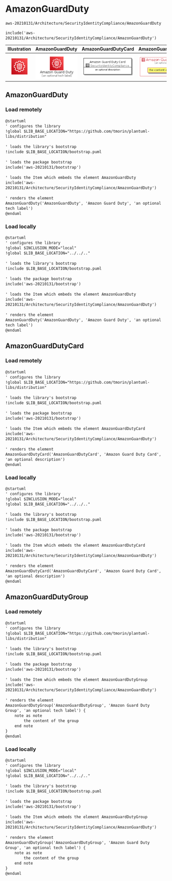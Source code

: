 # AmazonGuardDuty


```text
aws-20210131/Architecture/SecurityIdentityCompliance/AmazonGuardDuty
```

```text
include('aws-20210131/Architecture/SecurityIdentityCompliance/AmazonGuardDuty')
```



| Illustration | AmazonGuardDuty | AmazonGuardDutyCard | AmazonGuardDutyGroup |
| :---: | :---: | :---: | :---: |
| ![illustration for Illustration](../../../aws-20210131/Architecture/SecurityIdentityCompliance/AmazonGuardDuty.png) | ![illustration for AmazonGuardDuty](../../../aws-20210131/Architecture/SecurityIdentityCompliance/AmazonGuardDuty.Local.png) | ![illustration for AmazonGuardDutyCard](../../../aws-20210131/Architecture/SecurityIdentityCompliance/AmazonGuardDutyCard.Local.png) | ![illustration for AmazonGuardDutyGroup](../../../aws-20210131/Architecture/SecurityIdentityCompliance/AmazonGuardDutyGroup.Local.png) |




## AmazonGuardDuty

### Load remotely
```plantuml
@startuml
' configures the library
!global $LIB_BASE_LOCATION="https://github.com/tmorin/plantuml-libs/distribution"

' loads the library's bootstrap
!include $LIB_BASE_LOCATION/bootstrap.puml

' loads the package bootstrap
include('aws-20210131/bootstrap')

' loads the Item which embeds the element AmazonGuardDuty
include('aws-20210131/Architecture/SecurityIdentityCompliance/AmazonGuardDuty')

' renders the element
AmazonGuardDuty('AmazonGuardDuty', 'Amazon Guard Duty', 'an optional tech label')
@enduml
```

### Load locally
```plantuml
@startuml
' configures the library
!global $INCLUSION_MODE="local"
!global $LIB_BASE_LOCATION="../../.."

' loads the library's bootstrap
!include $LIB_BASE_LOCATION/bootstrap.puml

' loads the package bootstrap
include('aws-20210131/bootstrap')

' loads the Item which embeds the element AmazonGuardDuty
include('aws-20210131/Architecture/SecurityIdentityCompliance/AmazonGuardDuty')

' renders the element
AmazonGuardDuty('AmazonGuardDuty', 'Amazon Guard Duty', 'an optional tech label')
@enduml
```

## AmazonGuardDutyCard

### Load remotely
```plantuml
@startuml
' configures the library
!global $LIB_BASE_LOCATION="https://github.com/tmorin/plantuml-libs/distribution"

' loads the library's bootstrap
!include $LIB_BASE_LOCATION/bootstrap.puml

' loads the package bootstrap
include('aws-20210131/bootstrap')

' loads the Item which embeds the element AmazonGuardDutyCard
include('aws-20210131/Architecture/SecurityIdentityCompliance/AmazonGuardDuty')

' renders the element
AmazonGuardDutyCard('AmazonGuardDutyCard', 'Amazon Guard Duty Card', 'an optional description')
@enduml
```

### Load locally
```plantuml
@startuml
' configures the library
!global $INCLUSION_MODE="local"
!global $LIB_BASE_LOCATION="../../.."

' loads the library's bootstrap
!include $LIB_BASE_LOCATION/bootstrap.puml

' loads the package bootstrap
include('aws-20210131/bootstrap')

' loads the Item which embeds the element AmazonGuardDutyCard
include('aws-20210131/Architecture/SecurityIdentityCompliance/AmazonGuardDuty')

' renders the element
AmazonGuardDutyCard('AmazonGuardDutyCard', 'Amazon Guard Duty Card', 'an optional description')
@enduml
```

## AmazonGuardDutyGroup

### Load remotely
```plantuml
@startuml
' configures the library
!global $LIB_BASE_LOCATION="https://github.com/tmorin/plantuml-libs/distribution"

' loads the library's bootstrap
!include $LIB_BASE_LOCATION/bootstrap.puml

' loads the package bootstrap
include('aws-20210131/bootstrap')

' loads the Item which embeds the element AmazonGuardDutyGroup
include('aws-20210131/Architecture/SecurityIdentityCompliance/AmazonGuardDuty')

' renders the element
AmazonGuardDutyGroup('AmazonGuardDutyGroup', 'Amazon Guard Duty Group', 'an optional tech label') {
    note as note
        the content of the group
    end note
}
@enduml
```

### Load locally
```plantuml
@startuml
' configures the library
!global $INCLUSION_MODE="local"
!global $LIB_BASE_LOCATION="../../.."

' loads the library's bootstrap
!include $LIB_BASE_LOCATION/bootstrap.puml

' loads the package bootstrap
include('aws-20210131/bootstrap')

' loads the Item which embeds the element AmazonGuardDutyGroup
include('aws-20210131/Architecture/SecurityIdentityCompliance/AmazonGuardDuty')

' renders the element
AmazonGuardDutyGroup('AmazonGuardDutyGroup', 'Amazon Guard Duty Group', 'an optional tech label') {
    note as note
        the content of the group
    end note
}
@enduml
```

